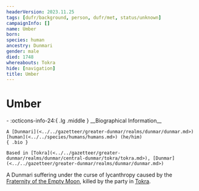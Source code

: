 ```yaml
---
headerVersion: 2023.11.25
tags: [dufr/background, person, dufr/met, status/unknown]
campaignInfo: []
name: Umber
born:
species: human
ancestry: Dunmari
gender: male
died: 1748
whereabouts: Tokra
hide: [navigation]
title: Umber
---
```

# Umber
<div class="grid cards ext-narrow-margin ext-one-column" markdown>
- :octicons-info-24:{ .lg .middle } __Biographical Information__

    A [Dunmari](<../../gazetteer/greater-dunmar/realms/dunmar/dunmar.md>) [human](<../../species/humans/humans.md>) (he/him)  
    { .bio }

    Based in [Tokra](<../../gazetteer/greater-dunmar/realms/dunmar/central-dunmar/tokra/tokra.md>), [Dunmar](<../../gazetteer/greater-dunmar/realms/dunmar/dunmar.md>)
</div>


A Dunmari suffering under the curse of lycanthropy caused by the [Fraternity of the Empty Moon](<../../groups/fraternity-of-the-empty-moon.md>), killed by the party in [Tokra](<../../gazetteer/greater-dunmar/realms/dunmar/central-dunmar/tokra/tokra.md>). 